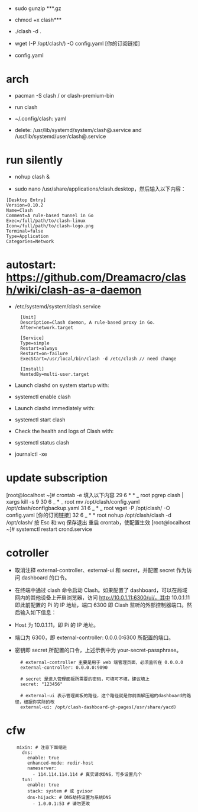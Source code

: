 #

- sudo gunzip \*\*\*.gz
- chmod +x clash\*\*\*
- ./clash -d .

- wget (-P /opt/clash/) -O config.yaml [你的订阅链接]
- config.yaml

# arch

- pacman -S clash / or clash-premium-bin
- run clash
- ~/.config/clash: yaml

- delete: /usr/lib/systemd/system/clash@.service and /usr/lib/systemd/user/clash@.service

# run silently

- nohup clash &

- sudo nano /usr/share/applications/clash.desktop，然后输入以下内容：

```
[Desktop Entry]
Version=0.10.2
Name=Clash
Comment=A rule-based tunnel in Go
Exec=/full/path/to/clash-linux
Icon=/full/path/to/clash-logo.png
Terminal=false
Type=Application
Categories=Network
```

# autostart: https://github.com/Dreamacro/clash/wiki/clash-as-a-daemon

- /etc/systemd/system/clash.service

        [Unit]
        Description=Clash daemon, A rule-based proxy in Go.
        After=network.target

        [Service]
        Type=simple
        Restart=always
        Restart=on-failure
        ExecStart=/usr/local/bin/clash -d /etc/clash // need change

        [Install]
        WantedBy=multi-user.target

- Launch clashd on system startup with:
- systemctl enable clash
- Launch clashd immediately with:
- systemctl start clash
- Check the health and logs of Clash with:
- systemctl status clash
- journalctl -xe

# update subscription

[root@localhost ~]# crontab -e
填入以下内容
29 6 \* \* _ root pgrep clash | xargs kill -s 9
30 6 _ \* _ root mv /opt/clash/config.yaml /opt/clash/configbackup.yaml
31 6 _ \* _ root wget -P /opt/clash/ -O config.yaml [你的订阅链接]
32 6 _ \* \* root nohup /opt/clash/clash -d /opt/clash/
按 Esc 和:wq 保存退出
重启 crontab，使配置生效
[root@localhost ~]# systemctl restart crond.service

# cotroller

- 取消注释 external-controller、external-ui 和 secret，并配置 secret 作为访问 dashboard 的口令。

- 在终端中通过 clash 命令启动 Clash。如果配置了 dashboard，可以在局域网内的其他设备上开启浏览器，访问 http://10.0.1.11:6300/ui/，其中 10.0.1.11 即此前配置的 Pi 的 IP 地址，端口 6300 即 Clash 监听的外部控制器端口。然后输入如下信息：

- Host 为 10.0.1.11，即 Pi 的 IP 地址。
- 端口为 6300，即 external-controller: 0.0.0.0:6300 所配置的端口。
- 密钥即 secret 所配置的口令，上述示例中为 your-secret-passphrase。

        # external-controller 主要是用于 web 端管理页面，必须监听在 0.0.0.0
        external-controller: 0.0.0.0:9090

        # secret 是进入管理面板所需要的密码，可填可不填，建议填上
        secret: "123456"

        # external-ui 表示管理面板的路径，这个路径就是你前面解压缩的dashboard的路径，根据你实际的改
        external-ui: /opt/clash-dashboard-gh-pages(/usr/share/yacd)

# cfw

        mixin: # 注意下面缩进
          dns:
            enable: true
            enhanced-mode: redir-host
            nameserver:
              - 114.114.114.114 # 真实请求DNS，可多设置几个
          tun:
            enable: true
            stack: system # 或 gvisor
            dns-hijack: # DNS劫持设置为系统DNS
              - 1.0.0.1:53 # 请勿更改
